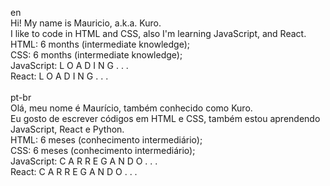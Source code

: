 en <br>
  Hi! My name is Mauricio, a.k.a. Kuro. <br>
  I like to code in HTML and CSS, also I'm learning JavaScript, and React. <br>
  HTML: 6 months (intermediate knowledge); <br>
  CSS: 6 months (intermediate knowledge); <br>
  JavaScript: L O A D I N G . . . <br>
  React: L O A D I N G . . . <br>
  <br>
pt-br <br>
  Olá, meu nome é Maurício, também conhecido como Kuro. <br>
  Eu gosto de escrever códigos em HTML e CSS, também estou aprendendo JavaScript, React e Python. <br>
  HTML: 6 meses (conhecimento intermediário); <br>
  CSS: 6 meses (conhecimento intermediário); <br>
  JavaScript: C A R R E G A N D O . . . <br>
  React: C A R R E G A N D O . . . <br>
